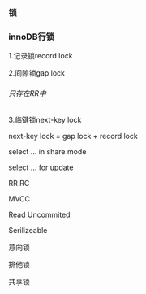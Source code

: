### 锁

### innoDB行锁



1.记录锁record lock

2.间隙锁gap lock

###### 只存在RR中

3.临键锁next-key lock

next-key lock = gap lock + record lock

select ... in share mode

select ... for update

RR RC

MVCC



Read Uncommited

Serilizeable



意向锁

排他锁

共享锁